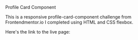 Profile Card Component

This is a responsive profile-card-component challenge from Frontendmentor.io I completed using HTML and CSS flexbox.

Here's the link to the live page: